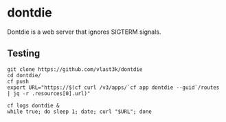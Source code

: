 # dontdie
Dontdie is a web server that ignores SIGTERM signals. 

## Testing

```
git clone https://github.com/vlast3k/dontdie
cd dontdie/
cf push
export URL="https://$(cf curl /v3/apps/`cf app dontdie --guid`/routes | jq -r .resources[0].url)"

cf logs dontdie &
while true; do sleep 1; date; curl "$URL"; done
```

